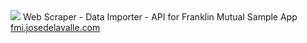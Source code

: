 <img src="http://me.josedelavalle.com/images/JoseDeLavalleLogo.png" />
Web Scraper - Data Importer - API for Franklin Mutual Sample App
<a target="_blank" href="fmi.josedelavalle.com">fmi.josedelavalle.com</a>

